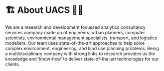 # 🏗️ About UACS 👨‍💻

We are a research and development focussed analytics consultancy services company made up of engineers, urban planners, computer scientists, environmental management specialists, transport, and logistics modellers. Our team uses state-of-the-art approaches to help solve complex environment, engineering, and land use planning problems. Being a multidisciplinary company with strong links to research provides us the knowledge and ‘know-how’ to deliver state-of-the-art technologies for our clients.
